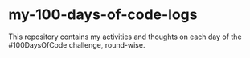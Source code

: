 # my-100-days-of-code-logs
This repository contains my activities and thoughts on each day of the #100DaysOfCode challenge, round-wise.
